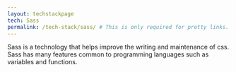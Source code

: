 ```yaml
---
layout: techstackpage
tech: Sass
permalink: /tech-stack/sass/ # This is only required for pretty links.
---
```


Sass is a technology that helps improve the writing and maintenance of css. Sass has many features common to programming languages such as variables and functions.